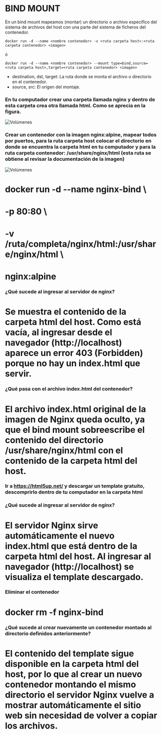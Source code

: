 # BIND MOUNT
En un bind mount mapeamos (montar) un directorio o archivo específico del sistema de archivos del host con una parte del sistema de ficheros del contenedor.

```
docker run -d --name <nombre contenedor> -v <ruta carpeta host>:<ruta carpeta contenedor> <imagen> 
```
ó
```
docker run -d --name <nombre contenedor> --mount type=bind,source=<ruta carpeta host>,target=<ruta carpeta contenedor> <imagen>
```
- destination, dst, target: La ruta donde se monta el archivo o directorio en el contenedor.
- source, src: El origen del montaje.
  
### En tu computador crear una carpeta llamada nginx y dentro de esta carpeta crea otra llamada html. Como se aprecia en la figura.
![Volúmenes](directorio.PNG)

### Crear un contenedor con la imagen nginx:alpine, mapear todos por puertos, para la ruta carpeta host colocar el directorio en donde se encuentra la carpeta html en tu computador y para la ruta carpeta contenedor: /usr/share/nginx/html (esta ruta se obtiene al revisar la documentación de la imagen)
![Volúmenes](volumen-host.PNG)
# docker run -d --name nginx-bind \
# -p 80:80 \
# -v /ruta/completa/nginx/html:/usr/share/nginx/html \
# nginx:alpine

### ¿Qué sucede al ingresar al servidor de nginx?
# Se muestra el contenido de la carpeta html del host. Como está vacía, al ingresar desde el navegador (http://localhost) aparece un error 403 (Forbidden) porque no hay un index.html que servir.

### ¿Qué pasa con el archivo index.html del contenedor?
# El archivo index.html original de la imagen de Nginx queda oculto, ya que el bind mount sobreescribe el contenido del directorio /usr/share/nginx/html con el contenido de la carpeta html del host.

### Ir a https://html5up.net/ y descargar un template gratuito, descomprirlo dentro de tu computador en la carpeta html
### ¿Qué sucede al ingresar al servidor de nginx?
# El servidor Nginx sirve automáticamente el nuevo index.html que está dentro de la carpeta html del host. Al ingresar al navegador (http://localhost) se visualiza el template descargado.


### Eliminar el contenedor
# docker rm -f nginx-bind

### ¿Qué sucede al crear nuevamente un contenedor montado al directorio definidos anteriormente?
# El contenido del template sigue disponible en la carpeta html del host, por lo que al crear un nuevo contenedor montando el mismo directorio el servidor Nginx vuelve a mostrar automáticamente el sitio web sin necesidad de volver a copiar los archivos.


